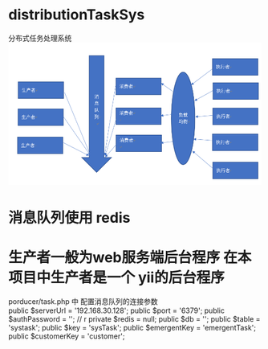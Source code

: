 # distributionTaskSys
分布式任务处理系统
![image](https://github.com/gw123/distributionTaskSys/blob/master/image/1.png?raw=true)

# 消息队列使用 redis 

# 生产者一般为web服务端后台程序 在本项目中生产者是一个 yii的后台程序 
  porducer/task.php 中 配置消息队列的连接参数  
    public $serverUrl    = '192.168.30.128';
    public $port          = '6379';
    public $authPassword = ''; // r
    private $redis        = null;
    public $db            = '';
    public $table         =  'systask';
    public $key           =  'sysTask';
    public $emergentKey  = 'emergentTask';
    public $customerKey  = 'customer';
